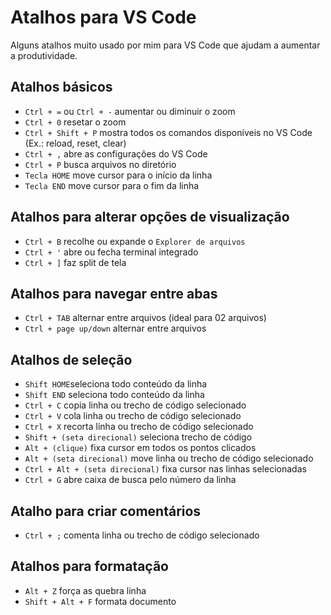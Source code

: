 # Atalhos para VS Code

Alguns atalhos muito usado por mim para VS Code que ajudam a aumentar a produtividade.

## Atalhos básicos

- `Ctrl + =` ou `Ctrl + -` aumentar ou diminuir o zoom
- `Ctrl + 0` resetar o zoom
- `Ctrl + Shift + P` mostra todos os comandos disponíveis no VS Code (Ex.: reload, reset, clear)
- `Ctrl + ,` abre as configurações do VS Code
- `Ctrl + P` busca arquivos no diretório
- `Tecla HOME` move cursor para o início da linha
- `Tecla END` move cursor para o fim da linha

## Atalhos para alterar opções de visualização

- `Ctrl + B` recolhe ou expande o `Explorer de arquivos`
- `Ctrl + '` abre ou fecha terminal integrado
- `Ctrl + ]` faz split de tela

## Atalhos para navegar entre abas

- `Ctrl + TAB` alternar entre arquivos (ideal para 02 arquivos)
- `Ctrl + page up/down` alternar entre arquivos

## Atalhos de seleção

- `Shift HOME`seleciona todo conteúdo da linha
- `Shift END` seleciona todo conteúdo da linha
- `Ctrl + C` copia linha ou trecho de código selecionado
- `Ctrl + V` cola linha ou trecho de código selecionado
- `Ctrl + X` recorta linha ou trecho de código selecionado
- `Shift + (seta direcional)` seleciona trecho de código
- `Alt + (clique)` fixa cursor em todos os pontos clicados
- `Alt + (seta direcional)` move linha ou trecho de código selecionado
- `Ctrl + Alt + (seta direcional)` fixa cursor nas linhas selecionadas
- `Ctrl + G` abre caixa de busca pelo número da linha

## Atalho para criar comentários

- `Ctrl + ;` comenta linha ou trecho de código selecionado

## Atalhos para formatação

- `Alt + Z` força as quebra linha
- `Shift + Alt + F` formata documento